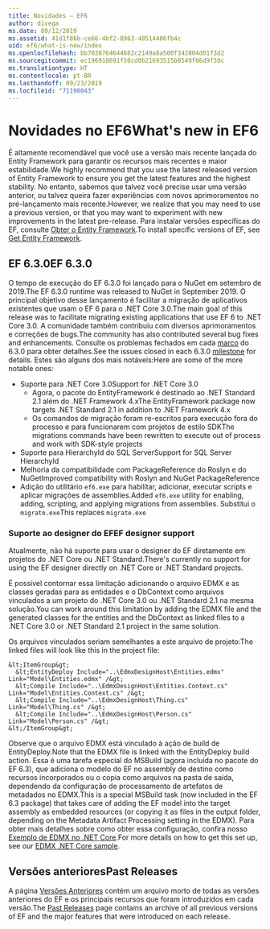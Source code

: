 ```yaml
---
title: Novidades – EF6
author: divega
ms.date: 09/12/2019
ms.assetid: 41d1f86b-ce66-4bf2-8963-48514406fb4c
uid: ef6/what-is-new/index
ms.openlocfilehash: bb7038764644682c2149a8a500f342804d01f3d2
ms.sourcegitcommit: ec196918691f50cd0b21693515b0549f06d9f39c
ms.translationtype: HT
ms.contentlocale: pt-BR
ms.lasthandoff: 09/23/2019
ms.locfileid: "71198043"
---
```

# <a name="whats-new-in-ef6"></a><span data-ttu-id="af47e-102">Novidades no EF6</span><span class="sxs-lookup"><span data-stu-id="af47e-102">What's new in EF6</span></span>

<span data-ttu-id="af47e-103">É altamente recomendável que você use a versão mais recente lançada do Entity Framework para garantir os recursos mais recentes e maior estabilidade.</span><span class="sxs-lookup"><span data-stu-id="af47e-103">We highly recommend that you use the latest released version of Entity Framework to ensure you get the latest features and the highest stability.</span></span>
<span data-ttu-id="af47e-104">No entanto, sabemos que talvez você precise usar uma versão anterior, ou talvez queira fazer experiências com novos aprimoramentos no pré-lançamento mais recente.</span><span class="sxs-lookup"><span data-stu-id="af47e-104">However, we realize that you may need to use a previous version, or that you may want to experiment with new improvements in the latest pre-release.</span></span>
<span data-ttu-id="af47e-105">Para instalar versões específicas do EF, consulte [Obter o Entity Framework](~/ef6/fundamentals/install.md).</span><span class="sxs-lookup"><span data-stu-id="af47e-105">To install specific versions of EF, see [Get Entity Framework](~/ef6/fundamentals/install.md).</span></span>

## <a name="ef-630"></a><span data-ttu-id="af47e-106">EF 6.3.0</span><span class="sxs-lookup"><span data-stu-id="af47e-106">EF 6.3.0</span></span>

<span data-ttu-id="af47e-107">O tempo de execução do EF 6.3.0 foi lançado para o NuGet em setembro de 2019.</span><span class="sxs-lookup"><span data-stu-id="af47e-107">The EF 6.3.0 runtime was released to NuGet in September 2019.</span></span> <span data-ttu-id="af47e-108">O principal objetivo desse lançamento é facilitar a migração de aplicativos existentes que usam o EF 6 para o .NET Core 3.0.</span><span class="sxs-lookup"><span data-stu-id="af47e-108">The main goal of this release was to facilitate migrating existing applications that use EF 6 to .NET Core 3.0.</span></span> <span data-ttu-id="af47e-109">A comunidade também contribuiu com diversos aprimoramentos e correções de bugs.</span><span class="sxs-lookup"><span data-stu-id="af47e-109">The community has also contributed several bug fixes and enhancements.</span></span> <span data-ttu-id="af47e-110">Consulte os problemas fechados em cada [marco](https://github.com/aspnet/EntityFramework6/milestones?state=closed) do 6.3.0 para obter detalhes.</span><span class="sxs-lookup"><span data-stu-id="af47e-110">See the issues closed in each 6.3.0 [milestone](https://github.com/aspnet/EntityFramework6/milestones?state=closed) for details.</span></span> <span data-ttu-id="af47e-111">Estes são alguns dos mais notáveis:</span><span class="sxs-lookup"><span data-stu-id="af47e-111">Here are some of the more notable ones:</span></span>

- <span data-ttu-id="af47e-112">Suporte para .NET Core 3.0</span><span class="sxs-lookup"><span data-stu-id="af47e-112">Support for .NET Core 3.0</span></span>
  - <span data-ttu-id="af47e-113">Agora, o pacote do EntityFramework é destinado ao .NET Standard 2.1 além do .NET Framework 4.x</span><span class="sxs-lookup"><span data-stu-id="af47e-113">The EntityFramework package now targets .NET Standard 2.1 in addition to .NET Framework 4.x</span></span>
  - <span data-ttu-id="af47e-114">Os comandos de migração foram re-escritos para execução fora do processo e para funcionarem com projetos de estilo SDK</span><span class="sxs-lookup"><span data-stu-id="af47e-114">The migrations commands have been rewritten to execute out of process and work with SDK-style projects</span></span>
- <span data-ttu-id="af47e-115">Suporte para HierarchyId do SQL Server</span><span class="sxs-lookup"><span data-stu-id="af47e-115">Support for SQL Server HierarchyId</span></span>
- <span data-ttu-id="af47e-116">Melhoria da compatibilidade com PackageReference do Roslyn e do NuGet</span><span class="sxs-lookup"><span data-stu-id="af47e-116">Improved compatibility with Roslyn and NuGet PackageReference</span></span>
- <span data-ttu-id="af47e-117">Adição do utilitário `ef6.exe` para habilitar, adicionar, executar scripts e aplicar migrações de assemblies.</span><span class="sxs-lookup"><span data-stu-id="af47e-117">Added `ef6.exe` utility for enabling, adding, scripting, and applying migrations from assemblies.</span></span> <span data-ttu-id="af47e-118">Substitui o `migrate.exe`</span><span class="sxs-lookup"><span data-stu-id="af47e-118">This replaces `migrate.exe`</span></span>

### <a name="ef-designer-support"></a><span data-ttu-id="af47e-119">Suporte ao designer do EF</span><span class="sxs-lookup"><span data-stu-id="af47e-119">EF designer support</span></span>

<span data-ttu-id="af47e-120">Atualmente, não há suporte para usar o designer do EF diretamente em projetos do .NET Core ou .NET Standard.</span><span class="sxs-lookup"><span data-stu-id="af47e-120">There's currently no support for using the EF designer directly on .NET Core or .NET Standard projects.</span></span> 

<span data-ttu-id="af47e-121">É possível contornar essa limitação adicionando o arquivo EDMX e as classes geradas para as entidades e o DbContext como arquivos vinculados a um projeto do .NET Core 3.0 ou .NET Standard 2.1 na mesma solução.</span><span class="sxs-lookup"><span data-stu-id="af47e-121">You can work around this limitation by adding the EDMX file and the generated classes for the entities and the DbContext as linked files to a .NET Core 3.0 or .NET Standard 2.1 project in the same solution.</span></span>

<span data-ttu-id="af47e-122">Os arquivos vinculados seriam semelhantes a este arquivo de projeto:</span><span class="sxs-lookup"><span data-stu-id="af47e-122">The linked files will look like this in the project file:</span></span>

``` csproj 
&lt;ItemGroup&gt;
  &lt;EntityDeploy Include="..\EdmxDesignHost\Entities.edmx" Link="Model\Entities.edmx" /&gt;
  &lt;Compile Include="..\EdmxDesignHost\Entities.Context.cs" Link="Model\Entities.Context.cs" /&gt;
  &lt;Compile Include="..\EdmxDesignHost\Thing.cs" Link="Model\Thing.cs" /&gt;
  &lt;Compile Include="..\EdmxDesignHost\Person.cs" Link="Model\Person.cs" /&gt;
&lt;/ItemGroup&gt;
```

<span data-ttu-id="af47e-123">Observe que o arquivo EDMX está vinculado à ação de build de EntityDeploy.</span><span class="sxs-lookup"><span data-stu-id="af47e-123">Note that the EDMX file is linked with the EntityDeploy build action.</span></span> <span data-ttu-id="af47e-124">Essa é uma tarefa especial do MSBuild (agora incluída no pacote do EF 6.3), que adiciona o modelo do EF no assembly de destino como recursos incorporados ou o copia como arquivos na pasta de saída, dependendo da configuração de processamento de artefatos de metadados no EDMX.</span><span class="sxs-lookup"><span data-stu-id="af47e-124">This is a special MSBuild task (now included in the EF 6.3 package) that takes care of adding the EF model into the target assembly as embedded resources (or copying it as files in the output folder, depending on the Metadata Artifact Processing setting in the EDMX).</span></span> <span data-ttu-id="af47e-125">Para obter mais detalhes sobre como obter essa configuração, confira nosso [Exemplo de EDMX no .NET Core](https://aka.ms/EdmxDotNetCoreSample).</span><span class="sxs-lookup"><span data-stu-id="af47e-125">For more details on how to get this set up, see our [EDMX .NET Core sample](https://aka.ms/EdmxDotNetCoreSample).</span></span>

## <a name="past-releases"></a><span data-ttu-id="af47e-126">Versões anteriores</span><span class="sxs-lookup"><span data-stu-id="af47e-126">Past Releases</span></span>

<span data-ttu-id="af47e-127">A página [Versões Anteriores](past-releases.md) contém um arquivo morto de todas as versões anteriores do EF e os principais recursos que foram introduzidos em cada versão.</span><span class="sxs-lookup"><span data-stu-id="af47e-127">The [Past Releases](past-releases.md) page contains an archive of all previous versions of EF and the major features that were introduced on each release.</span></span>
